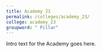 ```yaml
---
title: Academy 23
permalink: /colleges/academy_23/
college: academy_23
groupword: " Pillar"
---
```

Intro text for the Academy goes here.
